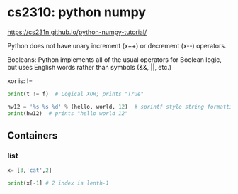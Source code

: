 # cs2310: python numpy
https://cs231n.github.io/python-numpy-tutorial/

Python does not have unary increment (x++) or decrement (x--) operators.

Booleans: Python implements all of the usual operators for Boolean logic, but uses English words rather than symbols (&&, ||, etc.)

xor is: !=
```python
print(t != f)  # Logical XOR; prints "True" 
```
```python
hw12 = '%s %s %d' % (hello, world, 12)  # sprintf style string formatting
print(hw12)  # prints "hello world 12"
```
## Containers
### list
```python
x= [3,'cat',2]

print(x[-1] # 2 index is lenth-1
```